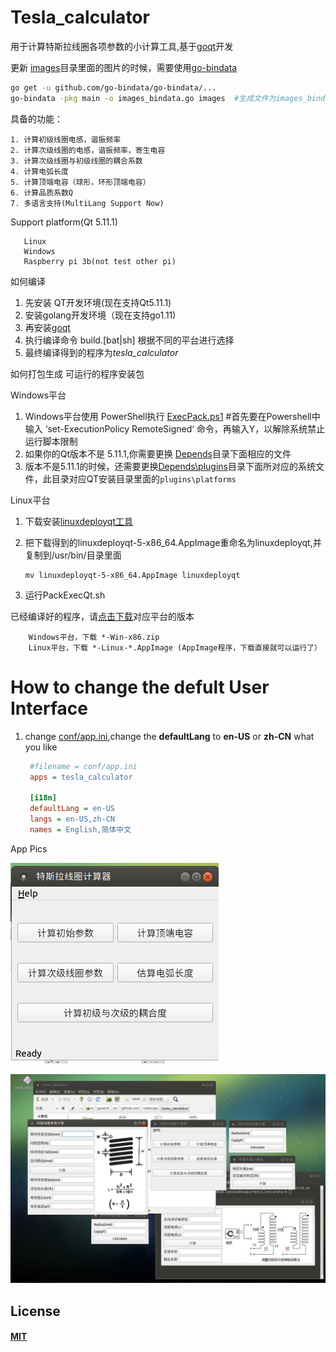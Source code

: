 # Tesla_calculator

用于计算特斯拉线圈各项参数的小计算工具,基于[goqt](https://github.com/visualfc/goqt)开发


更新 [images](images)目录里面的图片的时候，需要使用[go-bindata](https://github.com/go-bindata/go-bindata)

```bash
go get -u github.com/go-bindata/go-bindata/...
go-bindata -pkg main -o images_bindata.go images  #生成文件为images_bindata.go
```
具备的功能：

    1. 计算初级线圈电感，谐振频率
    2. 计算次级线圈的电感，谐振频率，寄生电容
    3. 计算次级线圈与初级线圈的耦合系数
    4. 计算电弧长度
    5. 计算顶端电容（球形，环形顶端电容）
    6. 计算品质系数Q
	7. 多语言支持(MultiLang Support Now)
    
 
Support platform(Qt 5.11.1)
```
   Linux
   Windows
   Raspberry pi 3b(not test other pi)
 ```

如何编译
   1. 先安装 QT开发环境(现在支持Qt5.11.1)
   2. 安装golang开发环境（现在支持go1.11)
   3. 再安装[goqt](https://github.com/visualfc/goqt)
   4. 执行编译命令 build.[bat|sh] 根据不同的平台进行选择
   5. 最终编译得到的程序为*tesla_calculator*
   
如何打包生成 可运行的程序安装包

  Windows平台
   1. Windows平台使用 PowerShell执行 [ExecPack.ps1](ExecPack.ps1) #首先要在Powershell中输入 ‘set-ExecutionPolicy RemoteSigned‘ 命令，再输入Y，以解除系统禁止运行脚本限制
   2. 如果你的Qt版本不是 5.11.1,你需要更换 [Depends](Depends)目录下面相应的文件
   3. 版本不是5.11.1的时候，还需要更换[Depends\plugins](Depends\plugins)目录下面所对应的系统文件，此目录对应QT安装目录里面的`plugins\platforms`
  
  Linux平台
   1. 下载安装[linuxdeployqt工具](https://github.com/probonopd/linuxdeployqt/releases)
   2. 把下载得到的linuxdeployqt-5-x86_64.AppImage重命名为linuxdeployqt,并复制到/usr/bin/目录里面
   
          mv linuxdeployqt-5-x86_64.AppImage linuxdeployqt
   3. 运行PackExecQt.sh
   
已经编译好的程序，请[点击下载](https://github.com/sndnvaps/tesla_calculator/releases)对应平台的版本
        
        Windows平台，下载 *-Win-x86.zip
        Linux平台，下载 *-Linux-*.AppImage (AppImage程序，下载直接就可以运行了）
        
# How to change the defult User Interface

   1. change [conf/app.ini](conf/app.ini#L4),change the <b>defaultLang</b> to <b>en-US</b> or <b>zh-CN</b> what you like
   
      ```ini
       #filename = conf/app.ini
       apps = tesla_calculator

       [i18n]
       defaultLang = en-US 
       langs = en-US,zh-CN
       names = English,简体中文
      ```

App Pics

![pic1](pictures/pic_mainform.png)

![pic2](pictures/pic_all_forms.png)
   
## License
#### [MIT](https://sndnvaps.mit-license.org/2017)
